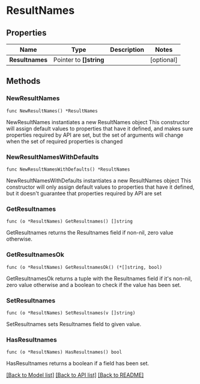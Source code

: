 # ResultNames

## Properties

Name | Type | Description | Notes
------------ | ------------- | ------------- | -------------
**Resultnames** | Pointer to **[]string** |  | [optional] 

## Methods

### NewResultNames

`func NewResultNames() *ResultNames`

NewResultNames instantiates a new ResultNames object
This constructor will assign default values to properties that have it defined,
and makes sure properties required by API are set, but the set of arguments
will change when the set of required properties is changed

### NewResultNamesWithDefaults

`func NewResultNamesWithDefaults() *ResultNames`

NewResultNamesWithDefaults instantiates a new ResultNames object
This constructor will only assign default values to properties that have it defined,
but it doesn't guarantee that properties required by API are set

### GetResultnames

`func (o *ResultNames) GetResultnames() []string`

GetResultnames returns the Resultnames field if non-nil, zero value otherwise.

### GetResultnamesOk

`func (o *ResultNames) GetResultnamesOk() (*[]string, bool)`

GetResultnamesOk returns a tuple with the Resultnames field if it's non-nil, zero value otherwise
and a boolean to check if the value has been set.

### SetResultnames

`func (o *ResultNames) SetResultnames(v []string)`

SetResultnames sets Resultnames field to given value.

### HasResultnames

`func (o *ResultNames) HasResultnames() bool`

HasResultnames returns a boolean if a field has been set.


[[Back to Model list]](../README.md#documentation-for-models) [[Back to API list]](../README.md#documentation-for-api-endpoints) [[Back to README]](../README.md)


